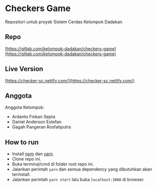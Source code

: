 # Checkers Game

Repositori untuk proyek Sistem Cerdas Kelompok Dadakan

## Repo

[https://gitlab.com/kelompok-dadakan/checkers-game](https://gitlab.com/kelompok-dadakan/checkers-game)

## Live Version

[https://checker-sc.netlify.com/](https://checker-sc.netlify.com/)

## Anggota

Anggota Kelompok:

- Ardanto Finkan Septa
- Daniel Anderson Estefan
- Gagah Pangeran Rosfatiputra

## How to run

- Install [npm](https://www.npmjs.com/get-npm) dan [yarn](https://yarnpkg.com/en/docs/install).
- Clone repo ini.
- Buka terminal/cmd di folder root repo ini.
- Jalankan perintah `yarn` dan semua dependency yang dibutuhkan akan terinstall.
- Jalankan perintah `yarn start` lalu buka `localhost:3000` di browser.
